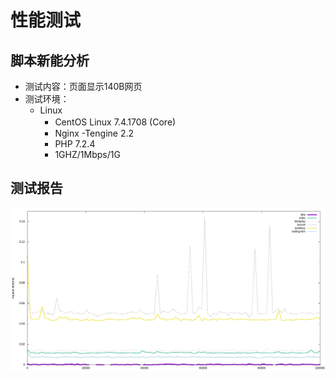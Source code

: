 # 性能测试


## 脚本新能分析

- 测试内容：页面显示140B网页
- 测试环境：
    - Linux
        - CentOS Linux 7.4.1708 (Core)　 
        - Nginx -Tengine 2.2
        - PHP 7.2.4
        - 1GHZ/1Mbps/1G
## 测试报告

![](imgs/runtimes.png)
